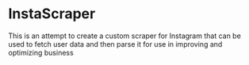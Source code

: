 # InstaScraper

This is an attempt to create a custom scraper for Instagram that can be used to fetch user data and then parse it for use in improving and optimizing business
